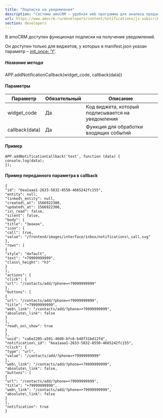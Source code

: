 ```yaml
---
title: "Подписка на уведомления"
description: "Система amoCRM – удобная web программа для анализа продаж, доступная в режиме online из любой точки мира! Подробности узнавайте по указанным на сайте телефонам в Москве."
url: https://www.amocrm.ru/developers/content/notifications/js-subscribe
section: developers
---
```


В amoCRM доступен функционал подписки на получение уведомлений.

Он доступен только для виджетов, у которых в manifest.json указан параметр – [init\_once: ‘Y’](https://www.amocrm.ru/developers/content/integrations/areas).

##### Название метода

APP.addNotificationCallback(widget\_code, callback(data))

#### Параметры

| Параметр | Обязательный | Описание |
| --- | --- | --- |
| widget\_code | Да | Код виджета, который подписывается на уведомления |
| callback(data) | Да | Функция для обработки входящих событий |

#### Пример

```
APP.addNotificationCallback('test', function (data) {
console.log(data);
});
```

#### Пример переданного параметра в callback

```
{
"id": "6ea1aaa1-2633-5832-8550-4665242fc155",
"entity": null,
"linked\_entity": null,
"created\_at": 1566922308,
"updated\_at": 1566922308,
"is\_read": false,
"silent": false,
"body": {
"title": "Звонок",
"icon": {
"call": true,
"value": "/frontend/images/interface/inbox/notifications\_call.svg"
},
"rows": [
{
"style": "default",
"text": "+79999999999",
"class\_height": "h3"
}
],
"actions": {
"click": {
"url": "/contacts/add/?phone=+79999999999"
},
"buttons": [
{
"url": "/contacts/add/?phone=+79999999999",
"title": "+79999999999",
"web\_link": "/contacts/add/?phone=+79999999999",
"absolute\_link": false
}
],
"read\_on\_show": true
}
},
"uuid": "ca6e2205-a591-40d0-bfc6-b48f31bd12fd",
"notification\_id": "6ea1aaa1-2633-5832-8550-4665242fc155",
"click": {
"type": "url",
"value": "/contacts/add/?phone=+79999999999"
},
"web\_link": "/contacts/add/?phone=+79999999999",
"absolute\_link": false,
"buttons": [
{
"url": "/contacts/add/?phone=+79999999999",
"title": "+79999999999",
"web\_link": "/contacts/add/?phone=+79999999999",
"absolute\_link": false
}
],
"notification": true
}
```